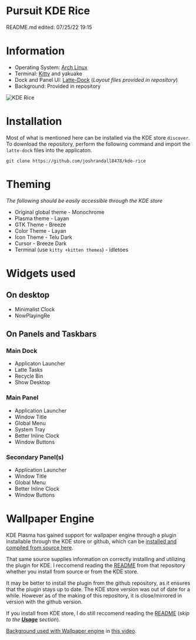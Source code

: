 # Pursuit KDE Rice
README.md edited: 07/25/22 19:15
# Information
- Operating System: [Arch Linux](https://archlinux.org/)
- Terminal: [Kitty](https://sw.kovidgoyal.net/kitty/) and yakuake
- Dock and Panel UI: [Latte-Dock](https://store.kde.org/p/1169519/) (*Layout files provided in repository*)
- Background: Provided in repository

![KDE Rice](https://i.imgur.com/DvBh0ZQ.png)

# Installation
Most of what is mentioned here can be installed via the KDE store `discover`. To download the repository, perform the following command and import the `latte-dock` files into the applicaton.

```git clone https://github.com/joshrandall8478/kde-rice```

# Theming
*The following should be easily accessible through the KDE store*
- Original global theme - Monochrome
- Plasma theme - Layan
- GTK Theme - Breeze
- Color Theme - Layan
- Icon Theme - Telu Dark
- Cursor - Breeze Dark
- Terminal (use `kitty +kitten themes`) - idletoes

# Widgets used
## On desktop
- Minimalist Clock
- NowPlayingRe
## On Panels and Taskbars
### Main Dock
- Applicaton Launcher 
- Latte Tasks
- Recycle Bin
- Show Desktop
### Main Panel
- Application Launcher
- Window Title
- Global Menu
- System Tray
- Better Inline Clock
- Window Buttons
### Secondary Panel(s)
- Application Launcher
- Window Title
- Global Menu
- Better Inline Clock
- Window Buttons


# Wallpaper Engine
KDE Plasma has gained support for wallpaper engine through a plugin installable through the KDE store or github, which can be [installed and compiled from source here](https://github.com/catsout/wallpaper-engine-kde-plugin).

That same source supplies information on correctly installing and utilizing the plugin for KDE. I reccomend reading the [README](https://github.com/catsout/wallpaper-engine-kde-plugin/blob/main/README.md) from that repository whether you install from source or from the KDE store.

It may be better to install the plugin from the github repository, as it ensures that the plugin stays up to date. The KDE store version was out of date for a while. However as of the making of this repository, it is close/mirrored in version with the github version.

If you install from KDE store, I do still reccomend reading the [README](https://github.com/catsout/wallpaper-engine-kde-plugin/blob/main/README.md) (*skip to the* ***[Usage](https://github.com/catsout/wallpaper-engine-kde-plugin/blob/main/README.md#usage)*** *section*).

[Background used with Wallpaper engine](https://steamcommunity.com/sharedfiles/filedetails/?id=2813843465) in [this video](https://www.youtube.com/watch?v=W1qb7m-xs50).
